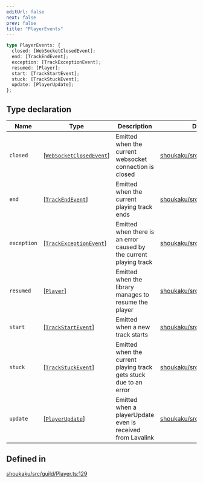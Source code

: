 ```yaml
---
editUrl: false
next: false
prev: false
title: "PlayerEvents"
---
```


```ts
type PlayerEvents: {
  closed: [WebSocketClosedEvent];
  end: [TrackEndEvent];
  exception: [TrackExceptionEvent];
  resumed: [Player];
  start: [TrackStartEvent];
  stuck: [TrackStuckEvent];
  update: [PlayerUpdate];
};
```

## Type declaration

| Name | Type | Description | Defined in |
| ------ | ------ | ------ | ------ |
| `closed` | [[`WebSocketClosedEvent`](/api/interfaces/websocketclosedevent/)] | Emitted when the current websocket connection is closed | [shoukaku/src/guild/Player.ts:144](https://github.com/shipgirlproject/shoukaku/blob/30762f5af6c7b4176e69ee96fa39bc204a7cff21/src/guild/Player.ts#L144) |
| `end` | [[`TrackEndEvent`](/api/interfaces/trackendevent/)] | Emitted when the current playing track ends | [shoukaku/src/guild/Player.ts:134](https://github.com/shipgirlproject/shoukaku/blob/30762f5af6c7b4176e69ee96fa39bc204a7cff21/src/guild/Player.ts#L134) |
| `exception` | [[`TrackExceptionEvent`](/api/interfaces/trackexceptionevent/)] | Emitted when there is an error caused by the current playing track | [shoukaku/src/guild/Player.ts:154](https://github.com/shipgirlproject/shoukaku/blob/30762f5af6c7b4176e69ee96fa39bc204a7cff21/src/guild/Player.ts#L154) |
| `resumed` | [[`Player`](/api/classes/player/)] | Emitted when the library manages to resume the player | [shoukaku/src/guild/Player.ts:159](https://github.com/shipgirlproject/shoukaku/blob/30762f5af6c7b4176e69ee96fa39bc204a7cff21/src/guild/Player.ts#L159) |
| `start` | [[`TrackStartEvent`](/api/interfaces/trackstartevent/)] | Emitted when a new track starts | [shoukaku/src/guild/Player.ts:149](https://github.com/shipgirlproject/shoukaku/blob/30762f5af6c7b4176e69ee96fa39bc204a7cff21/src/guild/Player.ts#L149) |
| `stuck` | [[`TrackStuckEvent`](/api/interfaces/trackstuckevent/)] | Emitted when the current playing track gets stuck due to an error | [shoukaku/src/guild/Player.ts:139](https://github.com/shipgirlproject/shoukaku/blob/30762f5af6c7b4176e69ee96fa39bc204a7cff21/src/guild/Player.ts#L139) |
| `update` | [[`PlayerUpdate`](/api/interfaces/playerupdate/)] | Emitted when a playerUpdate even is received from Lavalink | [shoukaku/src/guild/Player.ts:164](https://github.com/shipgirlproject/shoukaku/blob/30762f5af6c7b4176e69ee96fa39bc204a7cff21/src/guild/Player.ts#L164) |

## Defined in

[shoukaku/src/guild/Player.ts:129](https://github.com/shipgirlproject/shoukaku/blob/30762f5af6c7b4176e69ee96fa39bc204a7cff21/src/guild/Player.ts#L129)
